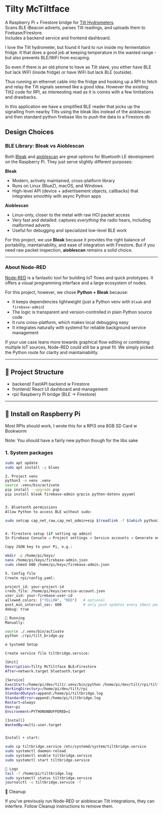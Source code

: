 # Tilty McTiltface

A Raspberry Pi + Firestore bridge for [Tilt Hydrometers](https://tilthydrometer.com).  
Scans BLE iBeacon adverts, parses Tilt readings, and uploads them to Firebase/Firestore.  
Includes a backend service and frontend dashboard.

I love the Tilt hydrometer, but found it hard to run inside my fermentation fridge.
It that does a good job at keeping temperature in the wanted range - but also prevents BLE/WiFi from escaping.

So even if there is an old phone to have as Tilt slave, you either have BLE but lack WiFI (inside fridge)
or have WiFi but lack BLE (outside).

Thus running an ethernet cable into the fridge and hooking up a RPI to fetch and relay the
Tilt signals seemed like a good idea. However the existing Tilt2 code for RPI, as intereesting read as it is comes with a few limitations and drawbacks.

In this application we have a simplified BLE reader that picks up the signalling from nearby Tilts using the bleak libs instead of the aioblescan and then standard python firebase libs to push the data to a Firestore db

## Design Choices

### BLE Library: Bleak vs Aioblescan


Both [Bleak](https://github.com/hbldh/bleak) and [aioblescan](https://github.com/frawau/aioblescan) are great options for Bluetooth LE development on the Raspberry Pi. They just serve slightly different purposes:

**Bleak**
- Modern, actively maintained, cross-platform library  
- Runs on Linux (BlueZ), macOS, and Windows  
- High-level API (device + advertisement objects, callbacks) that integrates smoothly with async Python apps  

**Aioblescan**
- Linux-only, closer to the metal with raw HCI packet access  
- Very fast and detailed: captures *everything* the radio hears, including malformed adverts  
- Useful for debugging and specialized low-level BLE work  

For this project, we use **Bleak** because it provides the right balance of portability, maintainability, and ease of integration with Firestore. But if you need raw packet inspection, **aioblescan** remains a solid choice.

---

### About Node-RED

[Node-RED](https://nodered.org/) is a fantastic tool for building IoT flows and quick prototypes. It offers a visual programming interface and a large ecosystem of nodes.

For this project, however, we chose **Python + Bleak** because:  
- It keeps dependencies lightweight (just a Python venv with `bleak` and `firebase-admin`)  
- The logic is transparent and version-controlled in plain Python source code  
- It runs cross-platform, which makes local debugging easy  
- It integrates naturally with systemd for reliable background service management  

If your use case leans more towards graphical flow editing or combining multiple IoT sources, Node-RED could still be a great fit. We simply picked the Python route for clarity and maintainability.


---

## 📂 Project Structure

- backend/ FastAPI backend w Firestore
- frontend/ React UI dashboard and management
- rpi/ Raspberry Pi bridge (BLE -> Firestore)

---

## 🔧 Install on Raspberry Pi

Most RPIs should work, I wrote this for a RPI3 ona 8GB SD Card w Bookworm

Note: You should have a fairly new python though for the libs sake

### 1. System packages

```bash
sudo apt update
sudo apt install -y bluez

2. Project venv
python3 -m venv .venv
source .venv/bin/activate
pip install --upgrade pip
pip install bleak firebase-admin grpcio python-dotenv pyyaml


3. Bluetooth permissions
Allow Python to access BLE without sudo:

sudo setcap cap_net_raw,cap_net_admin+eip $(readlink -f $(which python3))


4. Firestore setup (if setting up admin)
In Firebase Console → Project settings → Service accounts → Generate new private key.

Copy JSON key to your Pi, e.g.:

mkdir -p /home/pi/keys/
nano /home/pi/keys/firebase-admin.json
sudo chmod 600 /home/pi/keys/firebase-admin.json

5. Config file
Create rpi/config.yaml:

project_id: your-project-id
creds_file: /home/pi/keys/service-account.json
user_uid: your-firebase-user-id
allowed_colors: ["YELLOW", "RED"]   # optional
post_min_interval_sec: 600          # only push updates every 10min per Tilt
debug: true

🚀 Running
Manually:

source ./.venv/bin/activate
python ./rpi/tilt_bridge.py

⚙️ Systemd Setup

Create service file tiltbridge.service:

[Unit]
Description=Tilty McTiltface BLE→Firestore
After=network.target bluetooth.target

[Service]
ExecStart=/home/pi/dev/tilt/.venv/bin/python /home/pi/dev/tilt/rpi/tilt_bridge.py
WorkingDirectory=/home/pi/dev/tilt/rpi
StandardOutput=append:/home/pi/tiltbridge.log
StandardError=append:/home/pi/tiltbridge.log
Restart=always
User=pi
Environment=PYTHONUNBUFFERED=1

[Install]
WantedBy=multi-user.target


Install + start:

sudo cp tiltbridge.service /etc/systemd/system/tiltbridge.service
sudo systemctl daemon-reload
sudo systemctl enable tiltbridge.service
sudo systemctl start tiltbridge.service

📝 Logs
tail -f /home/pi/tiltbridge.log
sudo systemctl status tiltbridge.service
journalctl -u tiltbridge.service -f

```

🧹 Cleanup

If you’ve previously run Node-RED or aioblescan Tilt integrations, they can interfere.
Follow Cleanup instructions
 to remove them.


